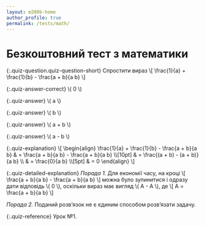```yaml
---
layout: m200b-home
author_profile: true
permalink: /tests/math/
---
```


# Безкоштовний тест з математики

{:.quiz-question.quiz-question-short}
Спростити вираз
\\[ \frac{1}{a} + \frac{1}{b} - \frac{a + b}{a b} \\]

{:.quiz-answer-correct}
\\( 0 \\)

{:.quiz-answer}
\\( a \\)

{:.quiz-answer}
\\( b \\)

{:.quiz-answer}
\\( a + b \\)

{:.quiz-answer}
\\( a - b \\)

{:.quiz-explanation}
\\[
\begin{align}
\frac{1}{a} + \frac{1}{b} - \frac{a + b}{a b} 
      & = \frac{a + b}{a b} - \frac{a + b}{a b}
 \\\\[10pt] & = \frac{(a + b) - (a + b)}{a b}
 \\\\ & = \frac{0}{a b}
 \\\\[5pt] & = 0
\end{align}
\\]

{:.quiz-detailed-explanation}
*Порада 1.* Для економії часу, на кроці \\[ \frac{a + b}{a b} - \frac{a + b}{a b} \\]
можна було зупинитися і одразу дати відповідь \\( 0 \\), 
оскільки вираз має вигляд \\( A - A \\),
де \\[ A = \frac{a + b}{a b} \\]

*Порада 2.* Поданий розв’язок не є єдиним способом розв’язати задачу.


{:.quiz-reference}
Урок №1.
